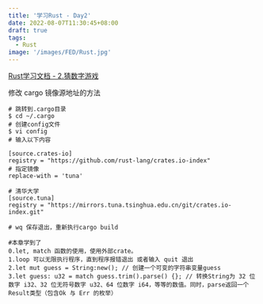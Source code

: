 ```yaml
---
title: '学习Rust - Day2'
date: 2022-08-07T11:30:45+08:00
draft: true
tags:
  - Rust
image: '/images/FED/Rust.jpg'
---
```


[Rust学习文档 - 2.猜数字游戏](https://rustwiki.org/zh-CN/book/ch02-00-guessing-game-tutorial.html)

修改 cargo 镜像源地址的方法
```shell
# 跳转到.cargo目录
$ cd ~/.cargo 
# 创建config文件
$ vi config
# 输入以下内容

[source.crates-io]
registry = "https://github.com/rust-lang/crates.io-index"
# 指定镜像
replace-with = 'tuna'

# 清华大学
[source.tuna]
registry = "https://mirrors.tuna.tsinghua.edu.cn/git/crates.io-index.git"

# wq 保存退出，重新执行cargo build
```

```
#本章学到了
0.let, match 函数的使用，使用外部crate。
1.loop 可以无限执行程序，直到程序报错退出 或者输入 quit 退出
2.let mut guess = String:new(); // 创建一个可变的字符串变量guess
3.let guess: u32 = match guess.trim().parse() {}; // 转换String为 32 位数字 i32、32 位无符号数字 u32、64 位数字 i64，等等的数值。同时，parse返回一个Result类型（包含Ok 与 Err 的枚举） 
```